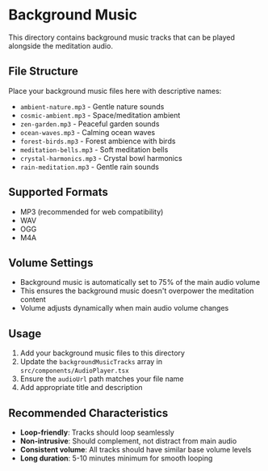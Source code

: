 # Background Music

This directory contains background music tracks that can be played alongside the meditation audio.

## File Structure

Place your background music files here with descriptive names:
- `ambient-nature.mp3` - Gentle nature sounds
- `cosmic-ambient.mp3` - Space/meditation ambient
- `zen-garden.mp3` - Peaceful garden sounds
- `ocean-waves.mp3` - Calming ocean waves
- `forest-birds.mp3` - Forest ambience with birds
- `meditation-bells.mp3` - Soft meditation bells
- `crystal-harmonics.mp3` - Crystal bowl harmonics
- `rain-meditation.mp3` - Gentle rain sounds

## Supported Formats

- MP3 (recommended for web compatibility)
- WAV
- OGG
- M4A

## Volume Settings

- Background music is automatically set to 75% of the main audio volume
- This ensures the background music doesn't overpower the meditation content
- Volume adjusts dynamically when main audio volume changes

## Usage

1. Add your background music files to this directory
2. Update the `backgroundMusicTracks` array in `src/components/AudioPlayer.tsx`
3. Ensure the `audioUrl` path matches your file name
4. Add appropriate title and description

## Recommended Characteristics

- **Loop-friendly**: Tracks should loop seamlessly
- **Non-intrusive**: Should complement, not distract from main audio
- **Consistent volume**: All tracks should have similar base volume levels
- **Long duration**: 5-10 minutes minimum for smooth looping 